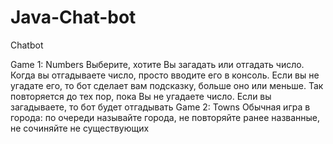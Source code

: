 # Java-Chat-bot
Chatbot

Game 1: Numbers
Выберите, хотите Вы загадать или отгадать число.
Когда вы отгадываете число, просто вводите его в консоль.
Если вы не угадате его, то бот сделает вам подсказку, больше оно 
или меньше. Так повторяется до тех пор, пока Вы не угадаете число.
Если вы загадываете, то бот будет отгадывать
Game 2: Towns
Обычная игра в города: по очереди называйте города, не повторяйте 
ранее названные, не сочиняйте не существующих
